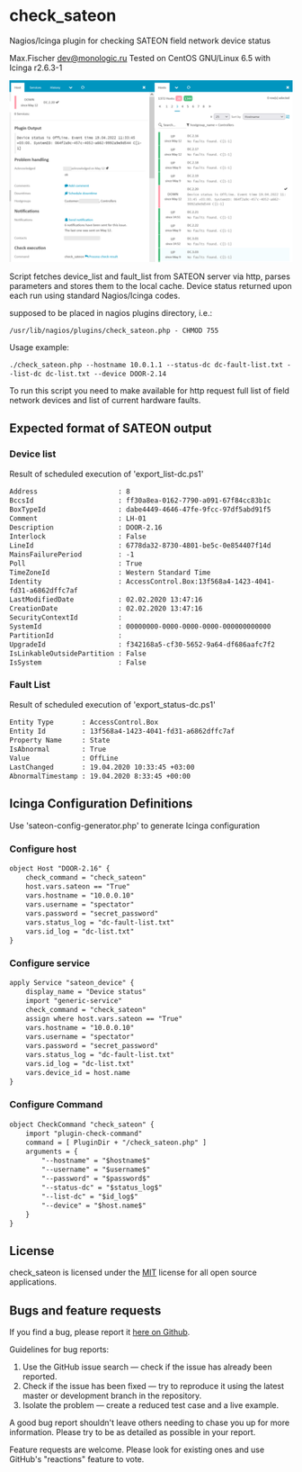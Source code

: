 # check_sateon
Nagios/Icinga plugin for checking SATEON field network device status

Max.Fischer <dev@monologic.ru>
Tested on CentOS GNU/Linux 6.5 with Icinga r2.6.3-1

![Icinga Plugin - Sateon Host Checks](/icinga-example.png?raw=true "Icinga Plugin - Sateon Host Checks")

Script fetches device_list and fault_list from SATEON server via http,
parses parameters and stores them to the local cache. Device status 
returned upon each run using standard Nagios/Icinga codes. 

supposed to be placed in nagios plugins directory, i.e.:
```
/usr/lib/nagios/plugins/check_sateon.php - CHMOD 755
```

Usage example:
```
./check_sateon.php --hostname 10.0.1.1 --status-dc dc-fault-list.txt --list-dc dc-list.txt --device DOOR-2.14
```

To run this script you need to make available for http request full 
list of field network devices and list of current hardware faults.

## Expected format of SATEON output

### Device list
Result of scheduled execution of 'export_list-dc.ps1'

```
Address                    : 8
BccsId                     : ff30a8ea-0162-7790-a091-67f84cc83b1c
BoxTypeId                  : dabe4449-4646-47fe-9fcc-97df5abd91f5
Comment                    : LH-01
Description                : DOOR-2.16
Interlock                  : False
LineId                     : 6778da32-8730-4801-be5c-0e854407f14d
MainsFailurePeriod         : -1
Poll                       : True
TimeZoneId                 : Western Standard Time
Identity                   : AccessControl.Box:13f568a4-1423-4041-fd31-a6862dffc7af
LastModifiedDate           : 02.02.2020 13:47:16
CreationDate               : 02.02.2020 13:47:16
SecurityContextId          : 
SystemId                   : 00000000-0000-0000-0000-000000000000
PartitionId                : 
UpgradeId                  : f342168a5-cf30-5652-9a64-df686aafc7f2
IsLinkableOutsidePartition : False
IsSystem                   : False
```

### Fault List
Result of scheduled execution of 'export_status-dc.ps1'

```
Entity Type       : AccessControl.Box
Entity Id         : 13f568a4-1423-4041-fd31-a6862dffc7af
Property Name     : State
IsAbnormal        : True
Value             : OffLine
LastChanged       : 19.04.2020 10:33:45 +03:00
AbnormalTimestamp : 19.04.2020 8:33:45 +00:00
```

## Icinga Configuration Definitions
Use 'sateon-config-generator.php' to generate Icinga configuration

### Configure host
```
object Host "DOOR-2.16" {
    check_command = "check_sateon"
    host.vars.sateon == "True"
    vars.hostname = "10.0.0.10"
    vars.username = "spectator"
    vars.password = "secret_password"
    vars.status_log = "dc-fault-list.txt"
    vars.id_log = "dc-list.txt"
}
```

### Configure service
```
apply Service "sateon_device" {
    display_name = "Device status"
    import "generic-service"
    check_command = "check_sateon"
    assign where host.vars.sateon == "True"
    vars.hostname = "10.0.0.10"
    vars.username = "spectator"
    vars.password = "secret_password"
    vars.status_log = "dc-fault-list.txt"
    vars.id_log = "dc-list.txt"
    vars.device_id = host.name
}
```

### Configure Command
```
object CheckCommand "check_sateon" {
    import "plugin-check-command"
    command = [ PluginDir + "/check_sateon.php" ]
    arguments = {
        "--hostname" = "$hostname$"
    	"--username" = "$username$"
    	"--password" = "$password$"
    	"--status-dc" = "$status_log$"
    	"--list-dc" = "$id_log$"
    	"--device" = "$host.name$"
    }
}
```
## License

check_sateon is licensed under the [MIT](https://www.mit-license.org/) license for all open source applications.

## Bugs and feature requests

If you find a bug, please report it [here on Github](https://github.com/xyhtac/check_sateon/issues).

Guidelines for bug reports:

1. Use the GitHub issue search — check if the issue has already been reported.
2. Check if the issue has been fixed — try to reproduce it using the latest master or development branch in the repository.
3. Isolate the problem — create a reduced test case and a live example. 

A good bug report shouldn't leave others needing to chase you up for more information.
Please try to be as detailed as possible in your report.

Feature requests are welcome. Please look for existing ones and use GitHub's "reactions" feature to vote.

